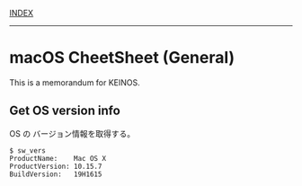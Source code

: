 [INDEX](../)

---

# macOS CheetSheet (General)

This is a memorandum for KEINOS.

## Get OS version info

OS の バージョン情報を取得する。

```shellsession
$ sw_vers
ProductName:    Mac OS X
ProductVersion: 10.15.7
BuildVersion:   19H1615
```
